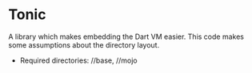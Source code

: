 Tonic
=========

A library which makes embedding the Dart VM easier. This code makes some
assumptions about the directory layout.

* Required directories: //base, //mojo

